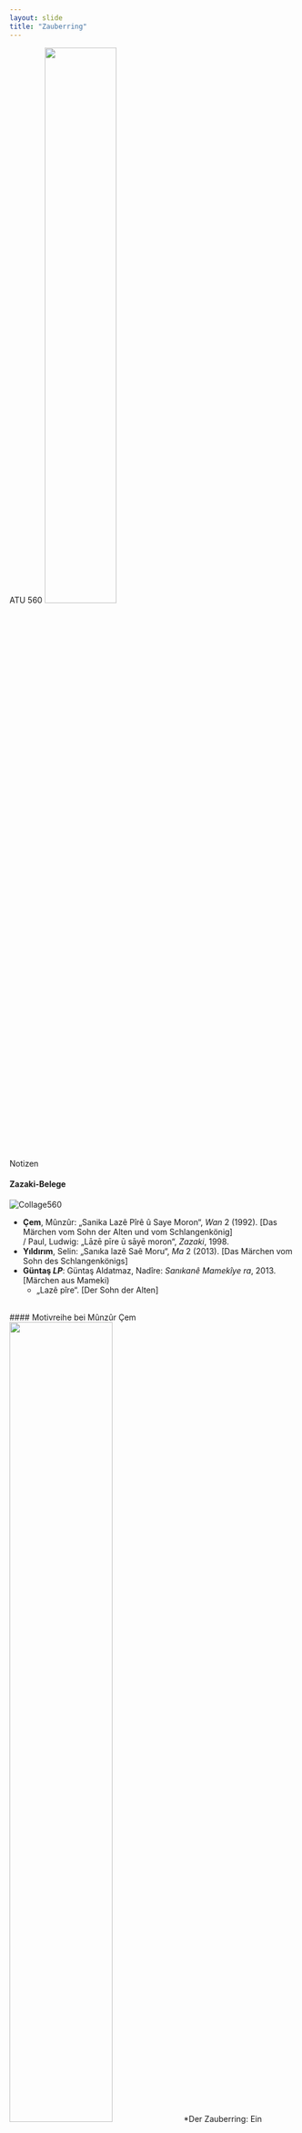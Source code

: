 ```yaml
---
layout: slide
title: "Zauberring"
---
```

<section markdown="1">
ATU 560
<img src="/vortrag-dig/assets/atu560.png" width="50%">

<aside class="notes">
Notizen
</aside>
</section>

<section markdown="1">

#### Zazaki-Belege

![Collage560](/vortrag-dig/assets/collage560.png)

- **Çem**, Mûnzûr: „Sanika Lazê Pîrê û Saye Moron“, *Wan* 2 (1992). [Das Märchen vom Sohn der Alten und vom Schlangenkönig]<br>
/ Paul, Ludwig: „Lāzē pīre ū sāyē moron“, *Zazaki*, 1998.  
- **Yıldırım**, Selin: „Sanıka lazê Saê Moru“, *Ma* 2 (2013). [Das Märchen vom Sohn des Schlangenkönigs]
- **Güntaş *LP***: Güntaş Aldatmaz, Nadîre: *Sanıkanê Mamekîye ra*, 2013. [Märchen aus Mameki)<br>
	- „Lazê pîre“. [Der Sohn der Alten]

</section>
<section markdown="1">
<br>
#### Motivreihe bei Mûnzûr Çem
<img src="/vortrag-dig/assets/romberg10.jpg" width="60%">
*Der Zauberring: Ein russisches Volksmärchen*, Illustr. Michael Romberg, Prag 1972

<aside class="notes">
Notizen
</aside>
</section>

<section markdown="1">
<br>
#### Motivreihe bei Mûnzûr Çem
<img src="/vortrag-dig/assets/romberg17.jpg">
*Der Zauberring: Ein russisches Volksmärchen*, Illustr. Michael Romberg, Prag 1972

<aside class="notes">
Notizen
</aside>
</section>

<section markdown="1">
<br>
#### Motivreihe bei Mûnzûr Çem
<img src="/vortrag-dig/assets/romberg41.jpg" width="60%">
*Der Zauberring: Ein russisches Volksmärchen*, Illustr. Michael Romberg, Prag 1972


<aside class="notes">
Notizen
</aside>
</section>

<section markdown="1">
#### Motivreihe bei Mûnzûr Çem
<img src="/vortrag-dig/assets/romberg43.jpg">
*Der Zauberring: Ein russisches Volksmärchen*, Illustr. Michael Romberg, Prag 1972


<aside class="notes">
Notizen
</aside>
</section>

<section markdown="1">
<br>
#### Besondere Unterschiede bei Selin Yıldırım

<img src="/vortrag-dig/assets/yildirim.png">
- Schlange wird Drache

<aside class="notes">
Notizen
</aside>
</section>


<section markdown="1">
<br>
#### Besondere Unterschiede bei Nadîre Güntaş Aldatmaz: *Lazê pîre* (Güntaş *LP*)

<img src="/vortrag-dig/assets/guntas.jpg">
- Schlange ist Drache
- Hund und Katze erscheinen später

<aside class="notes">
Notizen
</aside>
</section>

<section markdown="1">
<br>
#### Zusammenfassung

- **Çem** und **Yıldırım** : Rettung von drei Tieren zu Beginn
- **Yıldırım** und **Güntaş *LP*** : Drache verängstigt das Dorf
- **Çem** und **Güntaş *LP*** : Frau wird getötet
- Vater immer Schlangenkönig
- König droht immer mit Hinrichtung, aber Gründe verschieden

<aside class="notes">
Notizen
</aside>
</section>

<section markdown="1">
<br>
#### Vergleiche

- Belege für Schlangenkönig als Vater:
	- u.a. Armenisch, Finnisch (Süd-Österbotten), Tschechisch (Mähren), Serbisch, Griechisch, Syrisch (Tur Abdin), Arabisch (Mardin)
- Persisch:
	- Zauberring des Salomo
	- Alte Frau hilft dem Widersacher
	- Scheidung


<aside class="notes">
Notizen
</aside>
</section>
